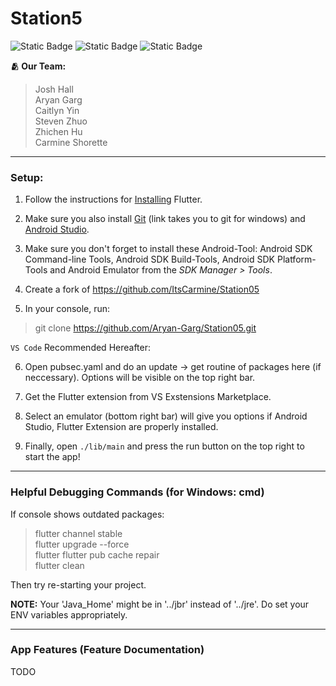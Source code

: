 # Station5
![Static Badge](https://img.shields.io/badge/Spring-2025-blue)
![Static Badge](https://img.shields.io/badge/course-CS506-purple)
![Static Badge](https://img.shields.io/badge/App-Cross%20Platform,%20Productivity,%20Personalized%20Efficient%20Management-green)


**🫂 Our Team:** 
> Josh Hall    
> Aryan Garg     
> Caitlyn Yin    
> Steven Zhuo  
> Zhichen Hu   
> Carmine Shorette

---

### Setup:
1. Follow the instructions for [Installing](https://docs.flutter.dev/get-started/install) Flutter. 

2. Make sure you also install [Git](https://gitforwindows.org/) (link takes you to git for windows) and [Android Studio](https://developer.android.com/studio).

3. Make sure you don't forget to install these Android-Tool: Android SDK Command-line Tools, Android SDK Build-Tools, Android SDK Platform-Tools and Android Emulator from the *SDK Manager > Tools*.


4. Create a fork of https://github.com/ItsCarmine/Station05

5. In your console, run: 
> git clone https://github.com/Aryan-Garg/Station05.git

`VS Code` Recommended Hereafter:

6. Open pubsec.yaml and do an update -> get routine of packages here (if neccessary). Options will be visible on the top right bar.

7. Get the Flutter extension from VS Exstensions Marketplace.

8. Select an emulator (bottom right bar) will give you options if Android Studio, Flutter Extension are properly installed.

9. Finally, open ```./lib/main``` and press the run button on the top right to start the app!

---

### Helpful Debugging Commands (for Windows: cmd)

If console shows outdated packages:

> flutter channel stable    
> flutter upgrade --force     
> flutter flutter pub cache repair     
> flutter clean     

Then try re-starting your project.

**NOTE:** Your 'Java_Home' might be in '../jbr' instead of '../jre'. Do set your ENV variables appropriately.

---

### App Features (Feature Documentation)

TODO